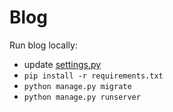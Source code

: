 # Blog

Run blog locally:

* update [settings.py](https://github.com/Crypt1k/Blog/blob/master/core/settings.py)
* ```pip install -r requirements.txt```
* ```python manage.py migrate```
* ```python manage.py runserver```
